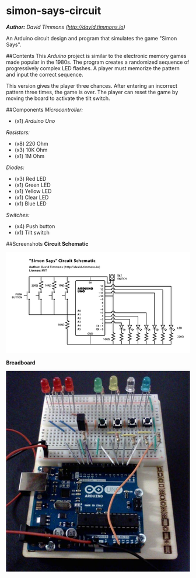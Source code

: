 simon-says-circuit
==================
_**Author:** David Timmons (http://david.timmons.io)_

An Arduino circuit design and program that simulates the game "Simon Says".


##Contents
This _Arduino_ project is similar to the electronic memory games made popular
in the 1980s. The program creates a randomized sequence of progressively complex
LED flashes. A player must memorize the pattern and input the correct sequence.

This version gives the player three chances. After entering an incorrect pattern
three times, the game is over. The player can reset the game by moving the
board to activate the tilt switch.


##Components
_Microcontroller:_
* (x1) _Arduino Uno_

_Resistors:_
* (x8) 220 Ohm
* (x3) 10K Ohm
* (x1) 1M Ohm

_Diodes:_
* (x3) Red LED
* (x1) Green LED
* (x1) Yellow LED
* (x1) Clear LED
* (x1) Blue LED

_Switches:_
* (x4) Push button
* (x1) Tilt switch


##Screenshots
**Circuit Schematic**

![circuit schematic](https://raw.githubusercontent.com/davidtimmons/simon-says-circuit/master/simon_says/simon-says-circuit-schematic-20140808.png "'Simon Says' Circuit Schematic")

**Breadboard**

![breadboard](https://raw.githubusercontent.com/davidtimmons/simon-says-circuit/master/simon_says/simon-says-breadboard-20140808.jpg "'Simon Says' Breadboard")

